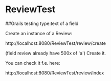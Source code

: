 # ReviewTest

##Grails testing type:text of a field

Create an instance of a Review:

http://localhost:8080/ReviewTest/review/create

(field review already have 500x of 'a')
Create it.

You can check it f.e. here:

http://localhost:8080/ReviewTest/review/index
